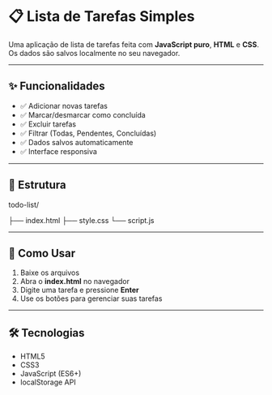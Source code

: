 # 📋 Lista de Tarefas Simples  

Uma aplicação de lista de tarefas feita com **JavaScript puro**, **HTML** e **CSS**.  
Os dados são salvos localmente no seu navegador.  

---

## ✨ Funcionalidades  

- ✅ Adicionar novas tarefas  
- ✅ Marcar/desmarcar como concluída  
- ✅ Excluir tarefas  
- ✅ Filtrar (Todas, Pendentes, Concluídas)  
- ✅ Dados salvos automaticamente  
- ✅ Interface responsiva  

---

## 📂 Estrutura  

todo-list/

├── index.html
├── style.css
└── script.js

---

## 🚀 Como Usar  

1. Baixe os arquivos  
2. Abra o **index.html** no navegador  
3. Digite uma tarefa e pressione **Enter**  
4. Use os botões para gerenciar suas tarefas  

---

## 🛠 Tecnologias  

- HTML5  
- CSS3  
- JavaScript (ES6+)  
- localStorage API  
